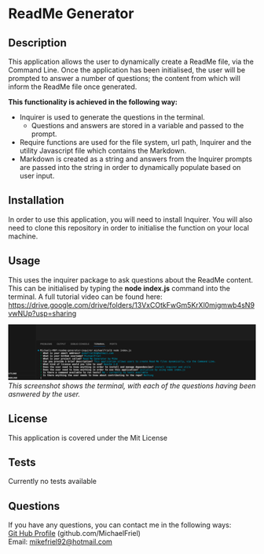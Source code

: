 # ReadMe Generator

## Description
This application allows the user to dynamically create a ReadMe file, via the Command Line. Once the application has been initialised, the user will be prompted to answer a number of questions; the content from which will inform the ReadMe file once generated.

**This functionality is achieved in the following way:**

* Inquirer is used to generate the questions in the terminal.
  * Questions and answers are stored in a variable and passed to the prompt.
* Require functions are used for the file system, url path, Inquirer and the utility Javascript file which contains the Markdown.
* Markdown is created as a string and answers from the Inquirer prompts are passed into the string in order to dynamically populate based on user input.

## Installation
In order to use this application, you will need to install Inquirer. You will also need to clone this repository in order to initialise the function on your local machine.

## Usage
This uses the inquirer package to ask questions about the ReadMe content. This can be initialised by typing the **node index.js** command into the terminal. A full tutorial video can be found here: https://drive.google.com/drive/folders/13VxCOtkFwGm5KrXl0mjgmwb4sN9vwNUp?usp=sharing

![Command Line questions](Assets/Images/command-line-questions.png) <br/>
*This screenshot shows the terminal, with each of the questions having been asnwered by the user.*

## License
This application is covered under the Mit License

## Tests
Currently no tests available

## Questions
If you have any questions, you can contact me in the following ways:<br/>
[Git Hub Profile](https://github.com/MichaelFriel) (github.com/MichaelFriel)<br/>
Email: mikefriel92@hotmail.com

